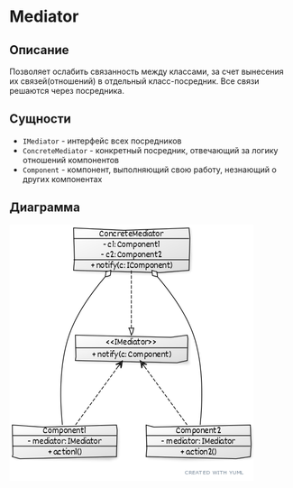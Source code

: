 # Mediator

## Описание
Позволяет ослабить связанность между классами, за счет вынесения их связей(отношений) в отдельный класс-посредник. Все связи решаются через посредника.

## Сущности
* `IMediator` - интерфейс всех посредников
* `ConcreteMediator` - конкретный посредник, отвечающий за логику отношений компонентов
* `Component` - компонент, выполняющий свою работу, незнающий о других компонентах


## Диаграмма
![uml](0.png)